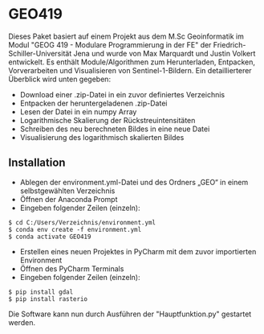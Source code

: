 # GEO419

Dieses Paket basiert auf einem Projekt aus dem M.Sc Geoinformatik im Modul "GEOG 419 - Modulare Programmierung in der FE" der Friedrich-Schiller-Universität Jena und wurde von Max Marquardt und Justin Volkert entwickelt. 
Es enthält Module/Algorithmen zum Herunterladen, Entpacken, Vorverarbeiten und Visualisieren von Sentinel-1-Bildern. Ein detaillierterer Überblick wird unten gegeben:

-	Download einer .zip-Datei in ein zuvor definiertes Verzeichnis 
-	Entpacken der heruntergeladenen .zip-Datei 
-	Lesen der Datei in ein numpy Array 
-	Logarithmische Skalierung der Rückstreuintensitäten
-	Schreiben des neu berechneten Bildes in eine neue Datei 
-	Visualisierung des logarithmisch skalierten Bildes

## Installation

-	Ablegen der environment.yml-Datei und des Ordners „GEO“ in einem selbstgewählten Verzeichnis
-	Öffnen der Anaconda Prompt
-	Eingeben folgender Zeilen (einzeln):
```
$ cd C:/Users/Verzeichnis/environment.yml
$ conda env create -f environment.yml
$ conda activate GEO419
```
-	Erstellen eines neuen Projektes in PyCharm mit dem zuvor importierten Environment
-	Öffnen des PyCharm Terminals
-	Eingeben folgender Zeilen (einzeln):
```
$ pip install gdal
$ pip install rasterio
```
Die Software kann nun durch Ausführen der "Hauptfunktion.py" gestartet werden.

